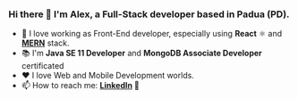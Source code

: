 ### Hi there 👋 I'm Alex, a Full-Stack developer based in Padua (PD).

- 🧠 I love working as Front-End developer, especially using **React** ⚛️ and **[MERN](https://www.mongodb.com/mern-stack)** stack.
- 📚 I'm **Java SE 11 Developer** and **MongoDB Associate Developer** certificated
- ❤️ I love Web and Mobile Development worlds.
- 📫 How to reach me: **[LinkedIn](https://www.linkedin.com/in/alex-dametto-368b7919b/) 🔗**

<!--
**DaMeX97/DaMeX97** is a ✨ _special_ ✨ repository because its `README.md` (this file) appears on your GitHub profile.

Here are some ideas to get you started:

- 🔭 I’m currently working on ...
- 🌱 I’m currently learning ...
- 👯 I’m looking to collaborate on ...
- 🤔 I’m looking for help with ...
- 💬 Ask me about ...
- 📫 How to reach me: ...
- 😄 Pronouns: ...
- ⚡ Fun fact: ...
-->